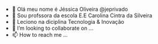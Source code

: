 - 👋 Olá meu nome é Jéssica Oliveira @jeprivado
- 👀 Sou profssora da escola E.E Carolina Cintra da Silveira
- 🌱 Leciono na diciplina Tecnologia & Inovação
- 💞️ I’m looking to collaborate on ...
- 📫 How to reach me ...

<!---
jeprivado/jeprivado is a ✨ special ✨ repository because its `README.md` (this file) appears on your GitHub profile.
You can click the Preview link to take a look at your changes.
--->
